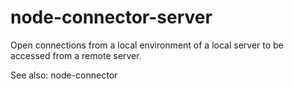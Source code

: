 # node-connector-server

Open connections from a local environment of a local server to be accessed from a remote server.

See also: node-connector